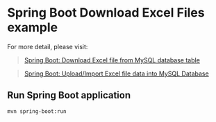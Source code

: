 # Spring Boot Download Excel Files example

For more detail, please visit:
> [Spring Boot: Download Excel file from MySQL database table](https://bezkoder.com/spring-boot-download-excel-file/)

> [Spring Boot: Upload/Import Excel file data into MySQL Database](https://bezkoder.com/spring-boot-upload-excel-file-database/)

## Run Spring Boot application
```
mvn spring-boot:run
```
